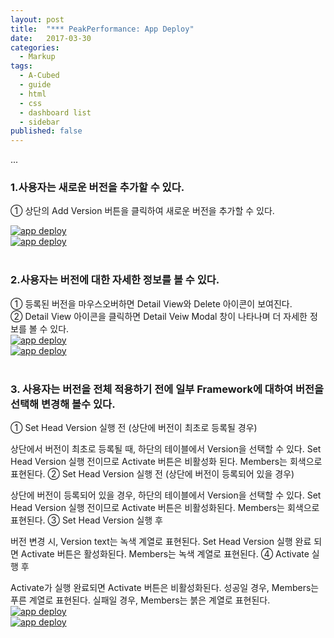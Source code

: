 ```yaml
---
layout: post
title:  "*** PeakPerformance: App Deploy"
date:   2017-03-30
categories:
  - Markup
tags:
  - A-Cubed
  - guide
  - html
  - css
  - dashboard list
  - sidebar
published: false
---
```


...

### 1.사용자는 새로운 버전을 추가할 수 있다.

① 상단의 Add Version 버튼을 클릭하여 새로운 버전을 추가할 수 있다.
<br>

<a href="{{ site.url }}/images/works/20170330/image-1.jpg"><img src="{{ site.url }}/images/works/20170330/image-1.jpg" alt="app deploy"></a>
<br>
<a href="{{ site.url }}/images/works/20170330/image-2.jpg"><img src="{{ site.url }}/images/works/20170330/image-2.jpg" alt="app deploy"></a>
<br>
<br>

### 2.사용자는 버전에 대한 자세한 정보를 볼 수 있다.

① 등록된 버전을 마우스오버하면 Detail View와 Delete 아이콘이 보여진다.
<br>
② Detail View 아이콘을 클릭하면 Detail Veiw Modal 창이 나타나며 더 자세한 정보를 볼 수 있다.
<br>
<a href="{{ site.url }}/images/works/20170330/image-3.jpg"><img src="{{ site.url }}/images/works/20170330/image-3.jpg" alt="app deploy"></a>
<br>
<a href="{{ site.url }}/images/works/20170330/image-4.jpg"><img src="{{ site.url }}/images/works/20170330/image-4.jpg" alt="app deploy"></a>
<br>
<br>

### 3. 사용자는 버전을 전체 적용하기 전에 일부 Framework에 대하여 버전을 선택해 변경해 볼수 있다.

① Set Head Version 실행 전 (상단에 버전이 최초로 등록될 경우)

상단에서 버전이 최초로 등록될 때, 하단의 테이블에서 Version을 선택할 수 있다.
Set Head Version 실행 전이므로 Activate 버튼은 비활성화 된다.
Members는 회색으로 표현된다.
② Set Head Version 실행 전 (상단에 버전이 등록되어 있을 경우)

상단에 버전이 등록되어 있을 경우, 하단의 테이블에서 Version을 선택할 수 있다.
Set Head Version 실행 전이므로 Activate 버튼은 비활성화된다.
Members는 회색으로 표현된다.
③ Set Head Version 실행 후

버전 변경 시, Version text는 녹색 계열로 표현된다.
Set Head Version 실행 완료 되면 Activate 버튼은 활성화된다.
Members는 녹색 계열로 표현된다.
④ Activate 실행 후

Activate가 실행 완료되면 Activate 버튼은 비활성화된다.
성공일 경우, Members는 푸른 계열로 표현된다.
실패일 경우, Members는 붉은 계열로 표현된다.
<br>
<a href="{{ site.url }}/images/works/20170330/image-5.jpg"><img src="{{ site.url }}/images/works/20170330/image-5.jpg" alt="app deploy"></a>
<br>
<a href="{{ site.url }}/images/works/20170330/image-6.jpg"><img src="{{ site.url }}/images/works/20170330/image-6.jpg" alt="app deploy"></a>